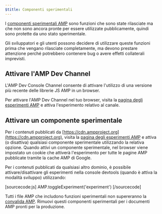 ```yaml
---
$title: Componenti sperimentali
---
```


I [componenti sperimentali AMP](https://github.com/ampproject/amphtml/tree/master/tools/experiments) sono funzioni che sono state rilasciate ma che non sono ancora pronte per essere utilizzate pubblicamente, quindi sono protette da uno stato sperimentale.

Gli sviluppatori e gli utenti possono decidere di utilizzare queste funzioni prima che vengano rilasciate completamente, ma devono prestare attenzione perché potrebbero contenere bug o avere effetti collaterali imprevisti.

## Attivare l'AMP Dev Channel

L'AMP Dev Console Channel consente di attivare l'utilizzo di una versione più recente delle librerie JS AMP in un browser.

Per attivare l'AMP Dev Channel nel tuo browser, visita la [pagina degli esperimenti AMP](https://cdn.ampproject.org/experiments.html) e attiva l'esperimento relativo al canale.

## Attivare un componente sperimentale

Per i contenuti pubblicati da [https://cdn.ampproject.org](https://cdn.ampproject.org), visita la [pagina degli esperimenti AMP](https://cdn.ampproject.org/experiments.html) e attiva (o disattiva) qualsiasi componente sperimentale utilizzando la relativa opzione. Quando attivi un componente sperimentale, nel browser viene impostato un cookie che attiverà l'esperimento per tutte le pagine AMP pubblicate tramite la cache AMP di Google.

Per i contenuti pubblicati da qualsiasi altro dominio, è possibile attivare/disattivare gli esperimenti nella console devtools (quando è attiva la modalità sviluppo) utilizzando:

[sourcecode:js]
AMP.toggleExperiment('experiment')
[/sourcecode]

Tutti i file AMP che includono funzioni sperimentali non supereranno la [convalida AMP](validation-workflow/validate_amp.md).
Rimuovi questi componenti sperimentali per i documenti AMP pronti per la produzione.

